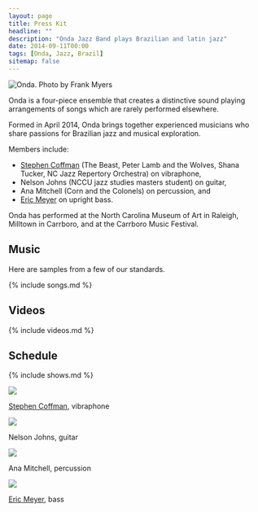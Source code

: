 ```yaml
---
layout: page
title: Press Kit
headline: ""
description: "Onda Jazz Band plays Brazilian and latin jazz"
date: 2014-09-11T00:00
tags: [Onda, Jazz, Brazil]
sitemap: false
---
```

<div class='band-photo'>
  <img src="{{ site.url }}/images/onda_wide.jpg" alt="Onda. Photo by Frank Myers">
</div>

Onda is a four-piece ensemble that creates a distinctive sound playing arrangements of songs which are rarely performed elsewhere.

Formed in April 2014, Onda brings together experienced musicians who share passions for Brazilian jazz and musical exploration.

Members include:

* [Stephen Coffman]({{site.url}}/about/stephen/) (The Beast, Peter Lamb and the Wolves, Shana Tucker, NC Jazz Repertory Orchestra) on vibraphone,
* Nelson Johns (NCCU jazz studies masters student) on guitar,
* Ana Mitchell (Corn and the Colonels) on percussion, and
* [Eric Meyer]({{site.url}}/about/eric/) on upright bass.

Onda has performed at the North Carolina Museum of Art in Raleigh, Milltown in Carrboro, and at the Carrboro Music Festival.

## Music

Here are samples from a few of our standards.

{% include songs.md %}

## Videos

{% include videos.md %}

## Schedule

{% include shows.md %}

<div class='band-photo'>
  <img src="{{ site.url }}/images/stephen_four_mallet.jpg">
</div>

[Stephen Coffman]({{site.url}}/about/stephen/), vibraphone

<div class='band-photo'>
  <img src="{{ site.url }}/images/nelson_bass_shadow_color.jpg">
</div>

Nelson Johns, guitar

<div class='band-photo'>
  <img src="{{ site.url }}/images/ana_cahon_side.jpg">
</div>

Ana Mitchell, percussion

<div class='band-photo'>
  <img src="{{ site.url }}/images/eric_stephen.jpg">
</div>

[Eric Meyer]({{site.url}}/about/eric/), bass
